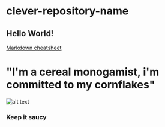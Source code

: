 # clever-repository-name

## Hello World!

[Markdown cheatsheet](https://github.com/adam-p/markdown-here/wiki/Markdown-Cheatsheet)


<h1> 
  "I'm a cereal monogamist, i'm committed to my cornflakes" 
  
</h1>

![alt text](https://media.giphy.com/media/2zoCwINK8duBFhrpwe/giphy.gif)

<div>
  
<h3> 
  Keep it saucy
</h3>
